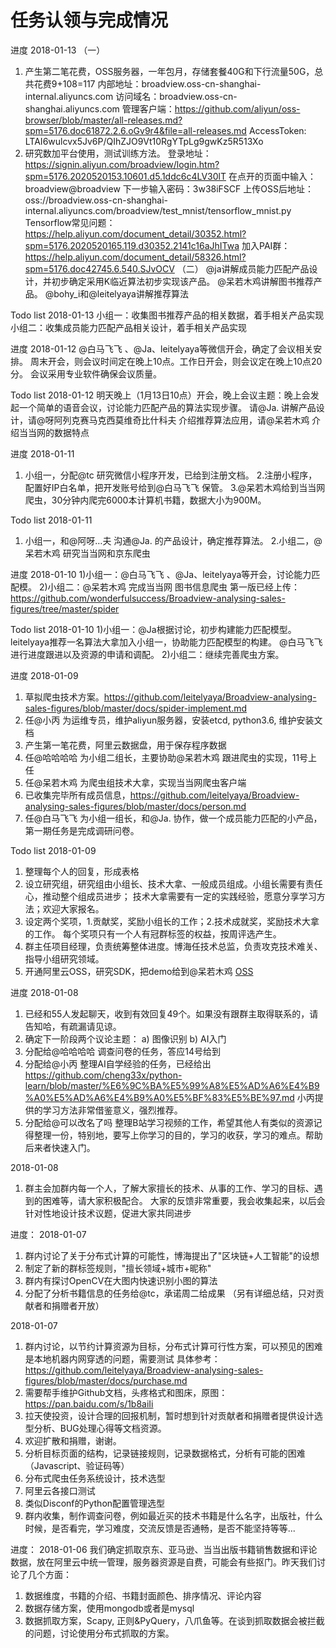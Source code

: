 # 任务认领与完成情况
进度
2018-01-13
（一）
1) 产生第二笔花费，OSS服务器，一年包月，存储套餐40G和下行流量50G，总共花费9+108=117
内部地址：broadview.oss-cn-shanghai-internal.aliyuncs.com
访问域名：broadview.oss-cn-shanghai.aliyuncs.com
管理客户端：https://github.com/aliyun/oss-browser/blob/master/all-releases.md?spm=5176.doc61872.2.6.oGv9r4&file=all-releases.md
AccessToken: LTAI6wulcvx5Jv6P/QIhZJO9Vt10RgYTpLg9gwKz5R513Xo
2) 研究数加平台使用，测试训练方法。
登录地址：https://signin.aliyun.com/broadview/login.htm?spm=5176.2020520153.10601.d5.1ddc6c4LV30lT
在点开的页面中输入：broadview@broadview
下一步输入密码：3w38iFSCF
上传OSS后地址：oss://broadview.oss-cn-shanghai-internal.aliyuncs.com/broadview/test_mnist/tensorflow_mnist.py
Tensorflow常见问题：
https://help.aliyun.com/document_detail/30352.html?spm=5176.2020520165.119.d30352.2141c16aJhITwa
加入PAI群：https://help.aliyun.com/document_detail/58326.html?spm=5176.doc42745.6.540.SJvOCV
（二）
@ja讲解成员能力匹配产品设计，并初步确定采用K临近算法初步实现该产品。
@呆若木鸡讲解图书推荐产品。
@bohy_i和@leitelyaya讲解推荐算法

Todo list
2018-01-13
小组一：收集图书推荐产品的相关数据，着手相关产品实现
小组二：收集成员能力匹配产品相关设计，着手相关产品实现

进度
2018-01-12
@白马飞飞 、@Ja、leitelyaya等微信开会，确定了会议相关安排。
周末开会，则会议时间定在晚上10点。工作日开会，则会议定在晚上10点20分。
会议采用专业软件确保会议质量。

Todo list
2018-01-12
   明天晚上（1月13日10点）开会，晚上会议主题：晚上会发起一个简单的语音会议，讨论能力匹配产品的算法实现步骤。
 请@Ja. 讲解产品设计，请@呀阿列克赛马克西莫维奇比什科夫 介绍推荐算法应用，请@呆若木鸡 介绍当当网的数据特点


进度
2018-01-11
1. 小组一，分配@tc 研究微信小程序开发，已给到注册文档。
2.注册小程序，配置好IP白名单，把开发账号给到@白马飞飞 保管。
3.@呆若木鸡给到当当网爬虫，30分钟内爬完6000本计算机书籍，数据大小为900M。

Todo list
2018-01-11
1. 小组一，和@阿呀…夫 沟通@Ja. 的产品设计，确定推荐算法。
2.小组二，@呆若木鸡 研究当当网和京东爬虫

进度
2018-01-10
1)小组一：@白马飞飞 、@Ja、leitelyaya等开会，讨论能力匹配模。
2)小组二：@呆若木鸡 完成当当网 图书信息爬虫 第一版已经上传：
          https://github.com/wonderfulsuccess/Broadview-analysing-sales-figures/tree/master/spider

Todo list
2018-01-10
1)小组一：@Ja根据讨论，初步构建能力匹配模型。
          leitelyaya推荐一名算法大拿加入小组一，协助能力匹配模型的构建。
          @白马飞飞进行进度跟进以及资源的申请和调配。
2)小组二：继续完善爬虫方案。

进度
2018-01-09
1) 草拟爬虫技术方案。https://github.com/leitelyaya/Broadview-analysing-sales-figures/blob/master/docs/spider-implement.md
2) 任@小丙 为运维专员，维护aliyun服务器，安装etcd, python3.6, 维护安装文档
3) 产生第一笔花费，阿里云数据盘，用于保存程序数据
4) 任@哈哈哈哈 为小组二组长，主要协助@呆若木鸡 跟进爬虫的实现，11号上任
5) 任@呆若木鸡 为爬虫组技术大拿，实现当当网爬虫客户端
6) 已收集完毕所有成员信息，https://github.com/leitelyaya/Broadview-analysing-sales-figures/blob/master/docs/person.md
7) 任@白马飞飞 为小组一组长，和@Ja. 协作，做一个成员能力匹配的小产品，第一期任务是完成调研问卷。


Todo list
2018-01-09
1) 整理每个人的回复，形成表格
2) 设立研究组，研究组由小组长、技术大拿、一般成员组成。小组长需要有责任心，推动整个组成员进步；
技术大拿需要有一定的实践经验，愿意分享学习方法；欢迎大家报名。
3) 设定两个奖项，1.贡献奖，奖励小组长的工作；2.技术成就奖，奖励技术大拿的工作。
每个奖项只有一个人有冠群标签的权益，按周评选产生。
4) 群主任项目经理，负责统筹整体进度。博海任技术总监，负责攻克技术难关、指导小组研究领域。
5) 开通阿里云OSS，研究SDK，把demo给到@呆若木鸡 [OSS](docs/oss.md)


进度
2018-01-08
1) 已经和55人发起聊天，收到有效回复49个。如果没有跟群主取得联系的，请告知哈，有疏漏请见谅。
2) 确定下一阶段两个议论主题：
a) 图像识别
b) AI入门
3) 分配给@哈哈哈哈 调查问卷的任务，答应14号给到
4) 分配给@小丙 整理AI自学经验的任务，已经给出
https://github.com/cheng33x/python-learn/blob/master/%E6%9C%BA%E5%99%A8%E5%AD%A6%E4%B9%A0%E5%AD%A6%E4%B9%A0%E5%BF%83%E5%BE%97.md
小丙提供的学习方法非常借鉴意义，强烈推荐。
5) 分配给@可以改名了吗 整理B站学习视频的工作，希望其他人有类似的资源记得整理一份，特别地，要写上你学习的目的，学习的收获，学习的难点。帮助后来者快速入门。

2018-01-08
1) 群主会加群内每一个人，了解大家擅长的技术、从事的工作、学习的目标、遇到的困难等，请大家积极配合。
大家的反馈非常重要，我会收集起来，以后会针对性地设计技术议题，促进大家共同进步

进度：
2018-01-07
1) 群内讨论了关于分布式计算的可能性，博海提出了"区块链+人工智能"的设想
2) 制定了新的群标签规则，"擅长领域+城市+昵称"
3) 群内有探讨OpenCV在大图内快速识别小图的算法
4) 分配了分析书籍信息的任务给@tc，承诺周二给成果
（另有详细总结，只对贡献者和捐赠者开放）


2018-01-07
1) 群内讨论，以节约计算资源为目标，分布式计算可行性方案，可以预见的困难是本地机器内网穿透的问题，需要测试
具体参考：https://github.com/leitelyaya/Broadview-analysing-sales-figures/blob/master/docs/purchase.md
2) 需要帮手维护Github文档，头疼格式和图床，原图：https://pan.baidu.com/s/1b8aiIi
3) 拉天使投资，设计合理的回报机制，暂时想到针对贡献者和捐赠者提供设计选型分析、BUG处理心得等文档资源。
4) 欢迎扩散和捐赠，谢谢。
5) 分析目标页面的结构，记录链接规则，记录数据格式，分析有可能的困难（Javascript、验证码等）
6) 分布式爬虫任务系统设计，技术选型
7) 阿里云各接口测试
8) 类似Disconf的Python配置管理选型
9) 群内收集，制作调查问卷，例如最近买的技术书籍是什么名字，出版社，什么时候，是否看完，学习难度，交流反馈是否通畅，是否不能坚持等等...

进度：
2018-01-06
我们确定抓取京东、亚马逊、当当出版书籍销售数据和评论数据，放在阿里云中统一管理，服务器资源是自费，可能会有些抠门。昨天我们讨论了几个方面：
1) 数据维度，书籍的介绍、书籍封面颜色、排序情况、评论内容
2) 数据存储方案，使用mongodb或者是mysql
3) 数据抓取方案，Scapy, 正则&PyQuery，八爪鱼等。在谈到抓取数据会被拦截的问题，讨论使用分布式抓取的方案。